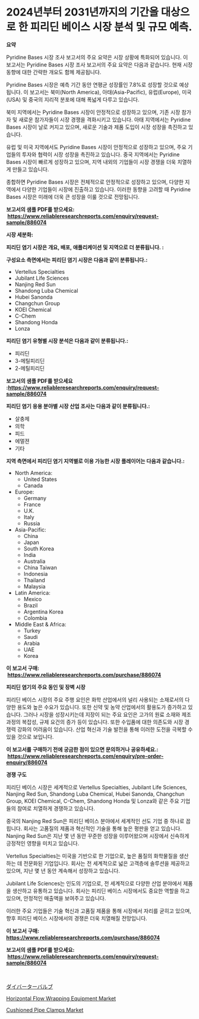 <p><h1>2024년부터 2031년까지의 기간을 대상으로 한 피리딘 베이스 시장 분석 및 규모 예측.</h1></p><p><strong>요약</strong></p>
<p><p>Pyridine Bases 시장 조사 보고서의 주요 요약은 시장 상황에 특화되어 있습니다. 이 보고서는 Pyridine Bases 시장 조사 보고서의 주요 요약은 다음과 같습니다. 현재 시장 동향에 대한 간략한 개요도 함께 제공됩니다.</p><p>Pyridine Bases 시장은 예측 기간 동안 연평균 성장률인 7.8%로 성장할 것으로 예상됩니다. 이 보고서는 북미(North America), 아태(Asia-Pacific), 유럽(Europe), 미국(USA) 및 중국의 지리적 분포에 대해 폭넓게 다루고 있습니다.</p><p>북미 지역에서는 Pyridine Bases 시장이 안정적으로 성장하고 있으며, 기존 시장 참가자 및 새로운 참가자들이 시장 경쟁을 격화시키고 있습니다. 아태 지역에서는 Pyridine Bases 시장이 날로 커지고 있으며, 새로운 기술과 제품 도입이 시장 성장을 촉진하고 있습니다.</p><p>유럽 및 미국 지역에서도 Pyridine Bases 시장이 안정적으로 성장하고 있으며, 주요 기업들의 투자와 협력이 시장 성장을 촉진하고 있습니다. 중국 지역에서는 Pyridine Bases 시장이 빠르게 성장하고 있으며, 지역 내외의 기업들이 시장 경쟁을 더욱 치열하게 만들고 있습니다.</p><p>종합하면 Pyridine Bases 시장은 전체적으로 안정적으로 성장하고 있으며, 다양한 지역에서 다양한 기업들이 시장에 진출하고 있습니다. 이러한 동향을 고려할 때 Pyridine Bases 시장은 미래에 더욱 큰 성장을 이룰 것으로 전망됩니다.</p></p>
<p><strong>보고서의 샘플 PDF를 받으세요: &nbsp;<a href="https://www.reliableresearchreports.com/enquiry/request-sample/886074">https://www.reliableresearchreports.com/enquiry/request-sample/886074</a></strong></p>
<p><strong>시장 세분화:</strong></p>
<p><strong> 피리딘 염기 시장은 개요, 배포, 애플리케이션 및 지역으로 더 분류됩니다. :</strong></p>
<p><strong>구성요소 측면에서는 피리딘 염기 시장은 다음과 같이 분류됩니다.:</strong></p>
<p><ul><li>Vertellus Specialties</li><li>Jubilant Life Sciences</li><li>Nanjing Red Sun</li><li>Shandong Luba Chemical</li><li>Hubei Sanonda</li><li>Changchun Group</li><li>KOEI Chemical</li><li>C-Chem</li><li>Shandong Honda</li><li>Lonza</li></ul></p>
<p><strong> 피리딘 염기 유형별 시장 분석은 다음과 같이 분류됩니다.:</strong></p>
<p><ul><li>피리딘</li><li>3-메틸피리딘</li><li>2-메틸피리딘</li></ul></p>
<p><strong>보고서의 샘플 PDF를 받으세요 :<a href="https://www.reliableresearchreports.com/enquiry/request-sample/886074">https://www.reliableresearchreports.com/enquiry/request-sample/886074</a></strong></p>
<p><strong> 피리딘 염기 응용 분야별 시장 산업 조사는 다음과 같이 분류됩니다.:</strong></p>
<p><ul><li>살충제</li><li>의학</li><li>피드</li><li>에멀젼</li><li>기타</li></ul></p>
<p><strong>지역 측면에서 피리딘 염기 지역별로 이용 가능한 시장 플레이어는 다음과 같습니다.:</strong></p>
<p><ul>
    <li>
        North America:
        <ul>
            <li>United States</li>
            <li>Canada</li>
        </ul>
    </li>
    <li>
        Europe:
        <ul>
            <li>Germany</li>
            <li>France</li>
            <li>U.K.</li>
            <li>Italy</li>
            <li>Russia</li>
        </ul>
    </li>
    <li>
        Asia-Pacific:
        <ul>
            <li>China</li>
            <li>Japan</li>
            <li>South Korea</li>
            <li>India</li>
            <li>Australia</li>
            <li>China Taiwan</li>
            <li>Indonesia</li>
            <li>Thailand</li>
            <li>Malaysia</li>
        </ul>
    </li>
    <li>
        Latin America:
        <ul>
            <li>Mexico</li>
            <li>Brazil</li>
            <li>Argentina Korea</li>
            <li>Colombia</li>
        </ul>
    </li>
    <li>
        Middle East & Africa:
        <ul>
            <li>Turkey</li>
            <li>Saudi</li>
            <li>Arabia</li>
            <li>UAE</li>
            <li>Korea</li>
        </ul>
    </li>
    </ul></p>
<p><strong>이 보고서 구매: &nbsp;<a href="https://www.reliableresearchreports.com/purchase/886074">https://www.reliableresearchreports.com/purchase/886074</a></strong></p>
<p><strong>피리딘 염기의 주요 동인 및 장벽 시장</strong></p>
<p><p>피리딘 베이스 시장의 주요 주행 요인은 화학 산업에서의 널리 사용되는 소재로서의 다양한 용도와 높은 수요가 있습니다. 또한 신약 및 농약 산업에서의 활용도가 증가하고 있습니다. 그러나 시장을 성장시키는데 지장이 되는 주요 요인은 고가의 원료 소재와 제조과정의 복잡성, 규제 요건의 증가 등이 있습니다. 또한 수입품에 대한 의존도와 시장 경쟁력 강화의 어려움이 있습니다. 산업 혁신과 기술 발전을 통해 이러한 도전을 극복할 수 있을 것으로 보입니다.</p></p>
<p><strong>이 보고서를 구매하기 전에 궁금한 점이 있으면 문의하거나 공유하세요.: &nbsp;<a href="https://www.reliableresearchreports.com/enquiry/pre-order-enquiry/886074">https://www.reliableresearchreports.com/enquiry/pre-order-enquiry/886074</a></strong></p>
<p><strong>경쟁 구도</strong></p>
<p><p>피리딘 베이스 시장은 세계적으로 Vertellus Specialties, Jubilant Life Sciences, Nanjing Red Sun, Shandong Luba Chemical, Hubei Sanonda, Changchun Group, KOEI Chemical, C-Chem, Shandong Honda 및 Lonza와 같은 주요 기업들의 참여로 치열하게 경쟁하고 있습니다.</p><p>중국의 Nanjing Red Sun은 피리딘 베이스 분야에서 세계적인 선도 기업 중 하나로 꼽힙니다. 회사는 고품질의 제품과 혁신적인 기술을 통해 높은 평판을 얻고 있습니다. Nanjing Red Sun은 지난 몇 년 동안 꾸준한 성장을 이루어왔으며 시장에서 신속하게 긍정적인 영향을 미치고 있습니다.</p><p>Vertellus Specialties는 미국을 기반으로 한 기업으로, 높은 품질의 화학물질을 생산하는 데 전문화된 기업입니다. 회사는 전 세계적으로 넓은 고객층에 솔루션을 제공하고 있으며, 지난 몇 년 동안 계속해서 성장하고 있습니다.</p><p>Jubilant Life Sciences는 인도의 기업으로, 전 세계적으로 다양한 산업 분야에서 제품을 생산하고 유통하고 있습니다. 회사는 피리딘 베이스 시장에서도 중요한 역할을 하고 있으며, 안정적인 매출액을 보여주고 있습니다.</p><p>이러한 주요 기업들은 기술 혁신과 고품질 제품을 통해 시장에서 자리를 굳히고 있으며, 향후 피리딘 베이스 시장에서의 경쟁은 더욱 치열해질 전망입니다.</p></p>
<p><strong>이 보고서 구매: &nbsp; <a href="https://www.reliableresearchreports.com/purchase/886074">https://www.reliableresearchreports.com/purchase/886074</a></strong></p>
<p><strong>보고서의 샘플 PDF를 받으세요: &nbsp;<a href="https://www.reliableresearchreports.com/enquiry/request-sample/886074">https://www.reliableresearchreports.com/enquiry/request-sample/886074</a></strong><strong></strong></p>
<p>&nbsp;</p>
<p><p><a href="https://medium.com/@larrycruz525/%E3%83%80%E3%82%A4%E3%83%90%E3%83%BC%E3%82%BF%E3%83%BC%E3%83%90%E3%83%AB%E3%83%96%E5%B8%82%E5%A0%B4%E8%A6%8F%E6%A8%A1%E3%81%AF-%E3%82%B0%E3%83%AD%E3%83%BC%E3%83%90%E3%83%AB%E6%A5%AD%E7%95%8C%E3%81%AB%E3%81%8A%E3%81%91%E3%82%8B%E6%9C%80%E9%81%A9%E3%81%AA%E3%83%9E%E3%83%BC%E3%82%B1%E3%83%86%E3%82%A3%E3%83%B3%E3%82%B0%E3%83%81%E3%83%A3%E3%83%8D%E3%83%AB%E3%82%92%E7%A4%BA%E3%81%97%E3%81%A6%E3%81%84%E3%81%BE%E3%81%99-27a90e60e734">ダイバーターバルブ</a></p><p><a href="https://www.linkedin.com/pulse/global-horizontal-flow-wrapping-equipment-market-size-trends-jhy7c?trackingId=4jGr%2BIu%2BKffMgw%2FXCnGlBQ%3D%3D">Horizontal Flow Wrapping Equipment Market</a></p><p><a href="https://www.linkedin.com/pulse/cushioned-pipe-clamps-market-offers-provide-insightful-data-7isjc?trackingId=nKGw760UtqgADsa29Wvmxg%3D%3D">Cushioned Pipe Clamps Market</a></p></p>